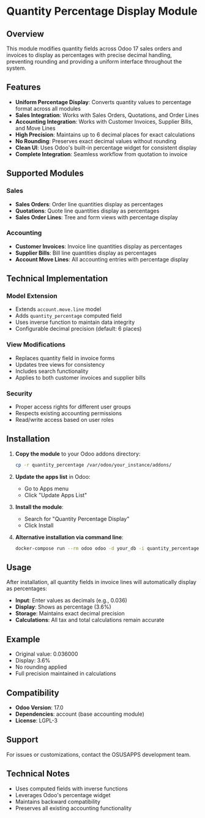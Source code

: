# Quantity Percentage Display Module

## Overview

This module modifies quantity fields across Odoo 17 sales orders and invoices to display as percentages with precise decimal handling, preventing rounding and providing a uniform interface throughout the system.

## Features

- **Uniform Percentage Display**: Converts quantity values to percentage format across all modules
- **Sales Integration**: Works with Sales Orders, Quotations, and Order Lines
- **Accounting Integration**: Works with Customer Invoices, Supplier Bills, and Move Lines
- **High Precision**: Maintains up to 6 decimal places for exact calculations
- **No Rounding**: Preserves exact decimal values without rounding
- **Clean UI**: Uses Odoo's built-in percentage widget for consistent display
- **Complete Integration**: Seamless workflow from quotation to invoice

## Supported Modules

### Sales
- **Sales Orders**: Order line quantities display as percentages
- **Quotations**: Quote line quantities display as percentages  
- **Sales Order Lines**: Tree and form views with percentage display

### Accounting
- **Customer Invoices**: Invoice line quantities display as percentages
- **Supplier Bills**: Bill line quantities display as percentages
- **Account Move Lines**: All accounting entries with percentage display

## Technical Implementation

### Model Extension
- Extends `account.move.line` model
- Adds `quantity_percentage` computed field
- Uses inverse function to maintain data integrity
- Configurable decimal precision (default: 6 places)

### View Modifications
- Replaces quantity field in invoice forms
- Updates tree views for consistency
- Includes search functionality
- Applies to both customer invoices and supplier bills

### Security
- Proper access rights for different user groups
- Respects existing accounting permissions
- Read/write access based on user roles

## Installation

1. **Copy the module** to your Odoo addons directory:
   ```bash
   cp -r quantity_percentage /var/odoo/your_instance/addons/
   ```

2. **Update the apps list** in Odoo:
   - Go to Apps menu
   - Click "Update Apps List"

3. **Install the module**:
   - Search for "Quantity Percentage Display"
   - Click Install

4. **Alternative installation via command line**:
   ```bash
   docker-compose run --rm odoo odoo -d your_db -i quantity_percentage --stop-after-init
   ```

## Usage

After installation, all quantity fields in invoice lines will automatically display as percentages:

- **Input**: Enter values as decimals (e.g., 0.036)
- **Display**: Shows as percentage (3.6%)
- **Storage**: Maintains exact decimal precision
- **Calculations**: All tax and total calculations remain accurate

## Example
- Original value: 0.036000
- Display: 3.6%
- No rounding applied
- Full precision maintained in calculations

## Compatibility
- **Odoo Version**: 17.0
- **Dependencies**: account (base accounting module)
- **License**: LGPL-3

## Support
For issues or customizations, contact the OSUSAPPS development team.

## Technical Notes
- Uses computed fields with inverse functions
- Leverages Odoo's percentage widget
- Maintains backward compatibility
- Preserves all existing accounting functionality